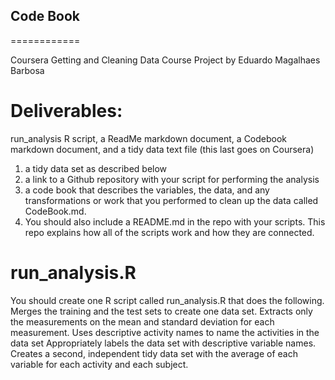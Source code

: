 ## Code Book
============

Coursera Getting and Cleaning Data Course Project 
by Eduardo Magalhaes Barbosa

# Deliverables:

run_analysis R script, a ReadMe markdown document, a Codebook markdown document, and a tidy data text file (this last goes on Coursera)


 1) a tidy data set as described below
 2) a link to a Github repository with your script for performing the analysis
 3) a code book that describes the variables, the data, and any transformations or work that you performed to clean up the data called CodeBook.md. 
 4) You should also include a README.md in the repo with your scripts. This repo explains how all of the scripts work and how they are connected.  

# run_analysis.R
You should create one R script called run_analysis.R that does the following. 
Merges the training and the test sets to create one data set.
Extracts only the measurements on the mean and standard deviation for each measurement. 
Uses descriptive activity names to name the activities in the data set
Appropriately labels the data set with descriptive variable names. 
Creates a second, independent tidy data set with the average of each variable for each activity and each subject. 


